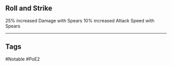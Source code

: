 ## Roll and Strike
25% increased Damage with Spears
10% increased Attack Speed with Spears

---
## Tags
#Notable
#PoE2
